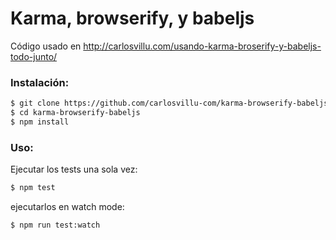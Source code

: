 # Karma, browserify, y babeljs
Código usado en http://carlosvillu.com/usando-karma-broserify-y-babeljs-todo-junto/

### Instalación:

```bash
$ git clone https://github.com/carlosvillu-com/karma-browserify-babeljs
$ cd karma-browserify-babeljs
$ npm install
```

### Uso:

Ejecutar los tests una sola vez:

```bash
$ npm test
```

ejecutarlos en watch mode:

```bash
$ npm run test:watch
```
